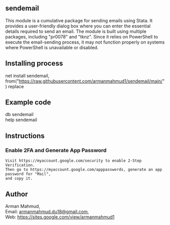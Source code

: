 ## sendemail
This module is a cumulative package for sending emails using Stata. It provides a user-friendly dialog box where you can enter the essential details required to send an email. The module is built using multiple packages, including "pr0078" and "tknz". Since it relies on PowerShell to execute the email-sending process, it may not function properly on systems where PowerShell is unavailable or disabled.

## Installing process
net install sendemail, from("https://raw.githubusercontent.com/armanmahmud1/sendemail/main/") replace

## Example code
db sendemail <br>
help sendemail

## Instructions 
### Enable 2FA and Generate App Password
	Visit https://myaccount.google.com/security to enable 2-Step Verification. 
	Then go to https://myaccount.google.com/apppasswords, generate an app password for "Mail",
	and copy it. 
## Author
Arman Mahmud, <br>
Email: armanmahmud.du18@gmail.com, <br>
Web: https://sites.google.com/view/armanmahmud1
